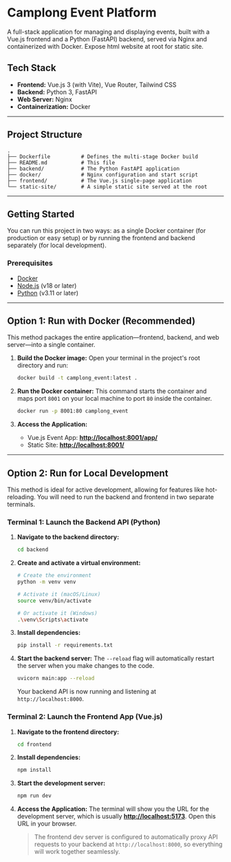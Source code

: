 # Camplong Event Platform

A full-stack application for managing and displaying events, built with a Vue.js frontend and a Python (FastAPI) backend, served via Nginx and containerized with Docker.
Expose html website at root for static site.

## Tech Stack

  - **Frontend:** Vue.js 3 (with Vite), Vue Router, Tailwind CSS
  - **Backend:** Python 3, FastAPI
  - **Web Server:** Nginx
  - **Containerization:** Docker

-----

## Project Structure

```
.
├── Dockerfile          # Defines the multi-stage Docker build
├── README.md           # This file
├── backend/            # The Python FastAPI application
├── docker/             # Nginx configuration and start script
├── frontend/           # The Vue.js single-page application
└── static-site/        # A simple static site served at the root
```

-----

## Getting Started

You can run this project in two ways: as a single Docker container (for production or easy setup) or by running the frontend and backend separately (for local development).

### Prerequisites

  - [Docker](https://www.docker.com/get-started)
  - [Node.js](https://nodejs.org/) (v18 or later)
  - [Python](https://www.python.org/downloads/) (v3.11 or later)

-----

## Option 1: Run with Docker (Recommended)

This method packages the entire application—frontend, backend, and web server—into a single container.

1.  **Build the Docker image:**
    Open your terminal in the project's root directory and run:

    ```bash
    docker build -t camplong_event:latest .
    ```

2.  **Run the Docker container:**
    This command starts the container and maps port `8001` on your local machine to port `80` inside the container.

    ```bash
    docker run -p 8001:80 camplong_event
    ```

3.  **Access the Application:**

      - Vue.js Event App: **[http://localhost:8001/app/](https://www.google.com/search?q=http://localhost:8001/app/)**
      - Static Site: **[http://localhost:8001/](https://www.google.com/search?q=http://localhost:8001/)**

-----

## Option 2: Run for Local Development

This method is ideal for active development, allowing for features like hot-reloading. You will need to run the backend and frontend in two separate terminals.

### Terminal 1: Launch the Backend API (Python)

1.  **Navigate to the backend directory:**

    ```bash
    cd backend
    ```

2.  **Create and activate a virtual environment:**

    ```bash
    # Create the environment
    python -m venv venv

    # Activate it (macOS/Linux)
    source venv/bin/activate

    # Or activate it (Windows)
    .\venv\Scripts\activate
    ```

3.  **Install dependencies:**

    ```bash
    pip install -r requirements.txt
    ```

4.  **Start the backend server:**
    The `--reload` flag will automatically restart the server when you make changes to the code.

    ```bash
    uvicorn main:app --reload
    ```

    Your backend API is now running and listening at `http://localhost:8000`.

### Terminal 2: Launch the Frontend App (Vue.js)

1.  **Navigate to the frontend directory:**

    ```bash
    cd frontend
    ```

2.  **Install dependencies:**

    ```bash
    npm install
    ```

3.  **Start the development server:**

    ```bash
    npm run dev
    ```

4.  **Access the Application:**
    The terminal will show you the URL for the development server, which is usually **[http://localhost:5173](https://www.google.com/search?q=http://localhost:5173)**. Open this URL in your browser.

    > The frontend dev server is configured to automatically proxy API requests to your backend at `http://localhost:8000`, so everything will work together seamlessly.